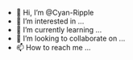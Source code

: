 - 👋 Hi, I’m @Cyan-Ripple
- 👀 I’m interested in ...
- 🌱 I’m currently learning ...
- 💞️ I’m looking to collaborate on ...
- 📫 How to reach me ...

<!---
Cyan-Ripple/Cyan-Ripple is a ✨ special ✨ repository because its `README.md` (this file) appears on your GitHub profile.
You can click the Preview link to take a look at your changes.
--->
